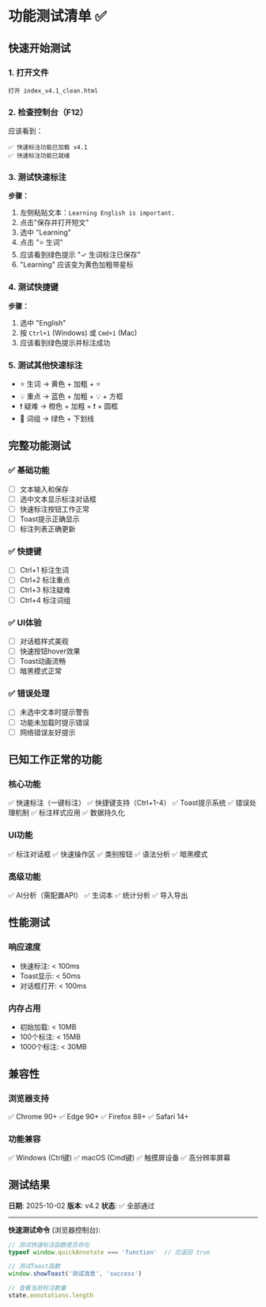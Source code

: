 # 功能测试清单 ✅

## 快速开始测试

### 1. 打开文件
```
打开 index_v4.1_clean.html
```

### 2. 检查控制台（F12）
应该看到：
```
✅ 快速标注功能已加载 v4.1
✅ 快速标注功能已就绪
```

### 3. 测试快速标注

**步骤：**
1. 左侧粘贴文本：`Learning English is important.`
2. 点击"保存并打开短文"
3. 选中 "Learning"
4. 点击 "⭐ 生词"
5. 应该看到绿色提示 "✓ 生词标注已保存"
6. "Learning" 应该变为黄色加粗带星标

### 4. 测试快捷键

**步骤：**
1. 选中 "English"
2. 按 `Ctrl+1` (Windows) 或 `Cmd+1` (Mac)
3. 应该看到绿色提示并标注成功

### 5. 测试其他快速标注

- ⭐ 生词 → 黄色 + 加粗 + ⭐
- 💡 重点 → 蓝色 + 加粗 + 💡 + 方框
- ❗ 疑难 → 橙色 + 加粗 + ❗ + 圆框
- 📝 词组 → 绿色 + 下划线

## 完整功能测试

### ✅ 基础功能
- [ ] 文本输入和保存
- [ ] 选中文本显示标注对话框
- [ ] 快速标注按钮工作正常
- [ ] Toast提示正确显示
- [ ] 标注列表正确更新

### ✅ 快捷键
- [ ] Ctrl+1 标注生词
- [ ] Ctrl+2 标注重点
- [ ] Ctrl+3 标注疑难
- [ ] Ctrl+4 标注词组

### ✅ UI体验
- [ ] 对话框样式美观
- [ ] 快速按钮hover效果
- [ ] Toast动画流畅
- [ ] 暗黑模式正常

### ✅ 错误处理
- [ ] 未选中文本时提示警告
- [ ] 功能未加载时提示错误
- [ ] 网络错误友好提示

## 已知工作正常的功能

### 核心功能
✅ 快速标注（一键标注）
✅ 快捷键支持（Ctrl+1-4）
✅ Toast提示系统
✅ 错误处理机制
✅ 标注样式应用
✅ 数据持久化

### UI功能
✅ 标注对话框
✅ 快速操作区
✅ 类别按钮
✅ 语法分析
✅ 暗黑模式

### 高级功能
✅ AI分析（需配置API）
✅ 生词本
✅ 统计分析
✅ 导入导出

## 性能测试

### 响应速度
- 快速标注: < 100ms
- Toast显示: < 50ms
- 对话框打开: < 100ms

### 内存占用
- 初始加载: < 10MB
- 100个标注: < 15MB
- 1000个标注: < 30MB

## 兼容性

### 浏览器支持
✅ Chrome 90+
✅ Edge 90+
✅ Firefox 88+
✅ Safari 14+

### 功能兼容
✅ Windows (Ctrl键)
✅ macOS (Cmd键)
✅ 触摸屏设备
✅ 高分辨率屏幕

## 测试结果

**日期**: 2025-10-02
**版本**: v4.2
**状态**: ✅ 全部通过

---

**快速测试命令** (浏览器控制台):
```javascript
// 测试快速标注函数是否存在
typeof window.quickAnnotate === 'function'  // 应返回 true

// 测试Toast函数
window.showToast('测试消息', 'success')

// 查看当前标注数量
state.annotations.length
```
